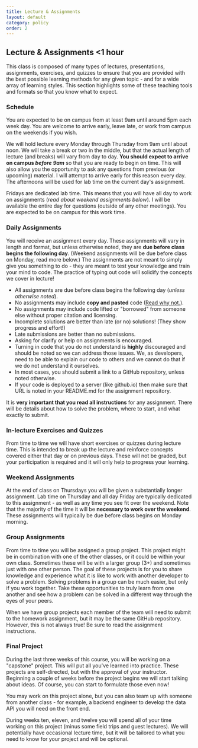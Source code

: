 ```yaml
---
title: Lecture & Assignments
layout: default
category: policy
order: 2
---
```


## Lecture & Assignments <time class='estimate'>&lt;1 hour</time>

This class is composed of many types of lectures, presentations, assignments, exercises, and quizzes to ensure that you are provided with the best possible learning methods for any given topic - and for a wide array of learning styles. This section highlights some of these teaching tools and formats so that you know what to expect.

<nav class='toc'></nav>

### Schedule

You are expected to be on campus from at least 9am until around 5pm each week day. You are welcome to arrive early, leave late, or work from campus on the weekends if you wish.

We will hold lecture every Monday through Thursday from 9am until about noon. We will take a break or two in the middle, but that the actual length of lecture (and breaks) will vary from day to day. **You should expect to arrive on campus _before 9am_** so that you are ready to begin on time. This will also allow you the opportunity to ask any questions from previous (or upcoming) material. I will attempt to arrive early for this reason every day. The afternoons will be used for lab time on the current day's assignment.

Fridays are dedicated lab time. This means that you will have all day to work on assignments (_read about weekend assignments below_). I will be available the entire day for questions (outside of any other meetings). You are expected to be on campus for this work time.

### Daily Assignments

You will receive an assignment every day. These assignments will vary in length and format, but unless otherwise noted, they are **due before class begins the following day**. (Weekend assignments will be due before class on Monday, read more below.) The assignments are not meant to simply give you something to do - they are meant to test your knowledge and train your mind to code. The practice of typing out code will solidify the concepts we cover in lecture!

* All assignments are due before class begins the following day (_unless otherwise noted_).
* No assignments may include **copy and pasted** code ([Read why not.](https://tommcfarlin.com/copy-and-paste-programmers/)).
* No assignments may include code lifted or "borrowed" from someone else without proper citation and licensing.
* Incomplete solutions are better than late (or no) solutions! (They show progress and effort!)
* Late submissions are better than no submissions.
* Asking for clarify or help on assignments is encouraged.
* Turning in code that you do not understand is **highly** discouraged and should be noted so we can address those issues. We, as developers, need to be able to explain our code to others and we cannot do that if we do not understand it ourselves.
* In most cases, you should submit a link to a GitHub repository, unless noted otherwise.
* If your code is deployed to a server (like github.io) then make sure that URL is noted in your README.md for the assignment repository.

It is **very important that you read all instructions** for any assignment. There will be details about how to solve the problem, where to start, and what exactly to submit.

### In-lecture Exercises and Quizzes

From time to time we will have short exercises or quizzes during lecture time. This is intended to break up the lecture and reinforce concepts covered either that day or on previous days. These will not be graded, but your participation is required and it will only help to progress your learning.

### Weekend Assignments

At the end of class on Thursdays you will be given a substantially longer assignment. Lab time on Thursday and all day Friday are typically dedicated to this assignment - as well as any time you see fit over the weekend. Note that the majority of the time it will be **necessary to work over the weekend**. These assignments will typically be due before class begins on Monday morning.

### Group Assignments

From time to time you will be assigned a group project. This project might be in combination with one of the other classes, or it could be within your own class. Sometimes these will be with a larger group (3+) and sometimes just with one other person. The goal of these projects is for you to share knowledge and experience what it is like to work with another developer to solve a problem. Solving problems in a group can be much easier, but only if you work together. Take these opportunities to truly learn from one another and see how a problem can be solved in a different way through the eyes of your peers.

When we have group projects each member of the team will need to submit to the homework assignment, but it may be the same GitHub repository. However, this is not always true! Be sure to read the assignment instructions.

### Final Project

During the last three weeks of this course, you will be working on a "capstone" project. This will put all you've learned into practice. These projects are self-directed, but with the approval of your instructor. Beginning a couple of weeks before the project begins we will start talking about ideas. Of course, you can start to formulate those even now!

You may work on this project alone, but you can also team up with someone from another class - for example, a backend engineer to develop the data API you will need on the front end.

During weeks ten, eleven, and twelve you will spend all of your time working on this project (minus some field trips and guest lectures). We will potentially have occasional lecture time, but it will be tailored to what you need to know for your project and will be optional.
